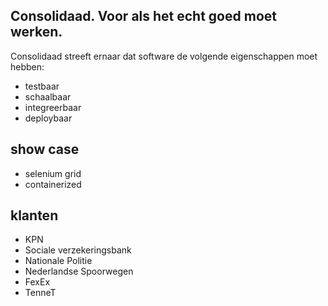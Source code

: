 ## Consolidaad. Voor als het echt goed moet werken.

Consolidaad streeft ernaar dat software de volgende eigenschappen moet hebben:
- testbaar
- schaalbaar
- integreerbaar
- deploybaar


## show case
- selenium grid
- containerized

## klanten
- KPN
- Sociale verzekeringsbank
- Nationale Politie
- Nederlandse Spoorwegen
- FexEx
- TenneT